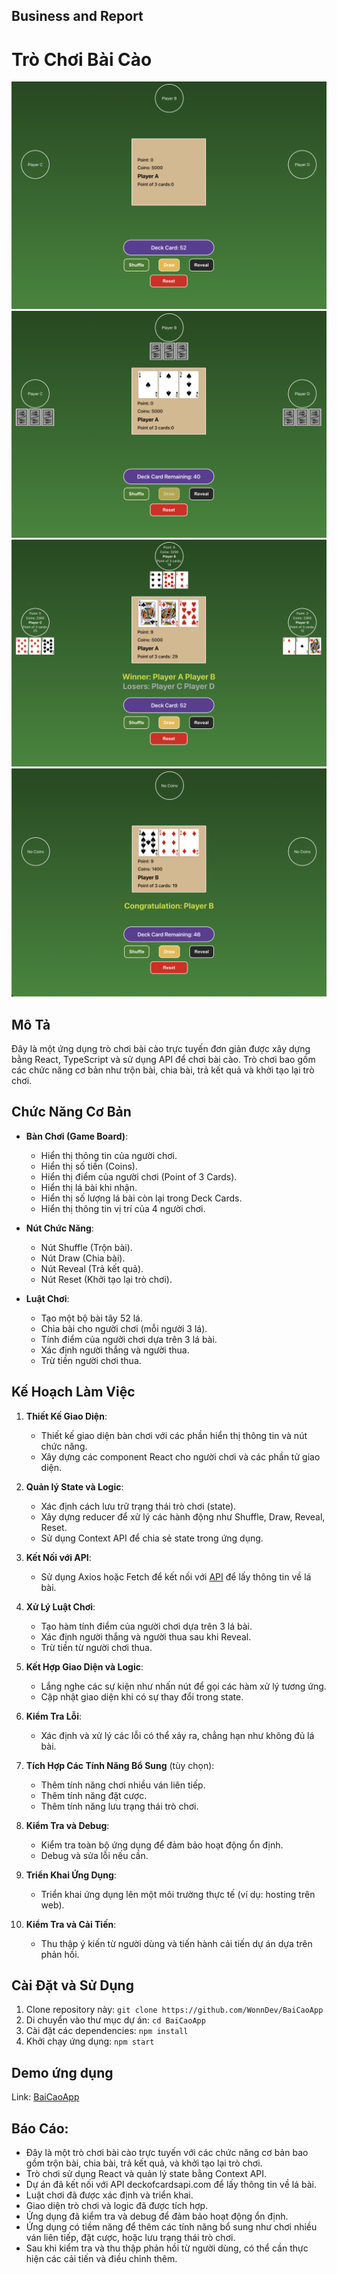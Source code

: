 ## Business and Report

# Trò Chơi Bài Cào

![Preview](preview1.png) ![Alt text](preview2.png) ![Alt text](preview3.png) ![Alt text](preview4.png)

## Mô Tả

Đây là một ứng dụng trò chơi bài cào trực tuyến đơn giản được xây dựng bằng React, TypeScript và sử dụng API để chơi bài cào. Trò chơi bao gồm các chức năng cơ bản như trộn bài, chia bài, trả kết quả và khởi tạo lại trò chơi.

## Chức Năng Cơ Bản

- **Bàn Chơi (Game Board)**:

  - Hiển thị thông tin của người chơi.
  - Hiển thị số tiền (Coins).
  - Hiển thị điểm của người chơi (Point of 3 Cards).
  - Hiển thị lá bài khi nhận.
  - Hiển thị số lượng lá bài còn lại trong Deck Cards.
  - Hiển thị thông tin vị trí của 4 người chơi.

- **Nút Chức Năng**:

  - Nút Shuffle (Trộn bài).
  - Nút Draw (Chia bài).
  - Nút Reveal (Trả kết quả).
  - Nút Reset (Khởi tạo lại trò chơi).

- **Luật Chơi**:
  - Tạo một bộ bài tây 52 lá.
  - Chia bài cho người chơi (mỗi người 3 lá).
  - Tính điểm của người chơi dựa trên 3 lá bài.
  - Xác định người thắng và người thua.
  - Trừ tiền người chơi thua.

## Kế Hoạch Làm Việc

1. **Thiết Kế Giao Diện**:

   - Thiết kế giao diện bàn chơi với các phần hiển thị thông tin và nút chức năng.
   - Xây dựng các component React cho người chơi và các phần tử giao diện.

2. **Quản lý State và Logic**:

   - Xác định cách lưu trữ trạng thái trò chơi (state).
   - Xây dựng reducer để xử lý các hành động như Shuffle, Draw, Reveal, Reset.
   - Sử dụng Context API để chia sẻ state trong ứng dụng.

3. **Kết Nối với API**:

   - Sử dụng Axios hoặc Fetch để kết nối với [API](https://deckofcardsapi.com) để lấy thông tin về lá bài.

4. **Xử Lý Luật Chơi**:

   - Tạo hàm tính điểm của người chơi dựa trên 3 lá bài.
   - Xác định người thắng và người thua sau khi Reveal.
   - Trừ tiền từ người chơi thua.

5. **Kết Hợp Giao Diện và Logic**:

   - Lắng nghe các sự kiện như nhấn nút để gọi các hàm xử lý tương ứng.
   - Cập nhật giao diện khi có sự thay đổi trong state.

6. **Kiểm Tra Lỗi**:

   - Xác định và xử lý các lỗi có thể xảy ra, chẳng hạn như không đủ lá bài.

7. **Tích Hợp Các Tính Năng Bổ Sung** (tùy chọn):

   - Thêm tính năng chơi nhiều ván liên tiếp.
   - Thêm tính năng đặt cược.
   - Thêm tính năng lưu trạng thái trò chơi.

8. **Kiểm Tra và Debug**:

   - Kiểm tra toàn bộ ứng dụng để đảm bảo hoạt động ổn định.
   - Debug và sửa lỗi nếu cần.

9. **Triển Khai Ứng Dụng**:

   - Triển khai ứng dụng lên một môi trường thực tế (ví dụ: hosting trên web).

10. **Kiểm Tra và Cải Tiến**:
    - Thu thập ý kiến từ người dùng và tiến hành cải tiến dự án dựa trên phản hồi.

## Cài Đặt và Sử Dụng

1. Clone repository này: `git clone https://github.com/WonnDev/BaiCaoApp`
2. Di chuyển vào thư mục dự án: `cd BaiCaoApp`
3. Cài đặt các dependencies: `npm install`
4. Khởi chạy ứng dụng: `npm start`

## Demo ứng dụng

Link: [BaiCaoApp](https://8kxhzk-3000.csb.app/)

## Báo Cáo:

- Đây là một trò chơi bài cào trực tuyến với các chức năng cơ bản bao gồm trộn bài, chia bài, trả kết quả, và khởi tạo lại trò chơi.
- Trò chơi sử dụng React và quản lý state bằng Context API.
- Dự án đã kết nối với API deckofcardsapi.com để lấy thông tin về lá bài.
- Luật chơi đã được xác định và triển khai.
- Giao diện trò chơi và logic đã được tích hợp.
- Ứng dụng đã kiểm tra và debug để đảm bảo hoạt động ổn định.
- Ứng dụng có tiềm năng để thêm các tính năng bổ sung như chơi nhiều ván liên tiếp, đặt cược, hoặc lưu trạng thái trò chơi.
- Sau khi kiểm tra và thu thập phản hồi từ người dùng, có thể cần thực hiện các cải tiến và điều chỉnh thêm.
